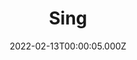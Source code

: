 ---
title: "Sing"
year: 2016
date: 2022-02-13T00:00:05.000Z
permalink: /almanac/movies/2022-02-13-sing/index.html
link: https://letterboxd.com/rknightuk/film/sing-2016/
rating: 2
---